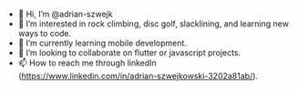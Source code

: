 - 👋 Hi, I’m @adrian-szwejk
- 👀 I’m interested in rock climbing, disc golf, slacklining, and learning new ways to code.
- 🌱 I’m currently learning mobile development.
- 💞️ I’m looking to collaborate on flutter or javascript projects.
- 📫 How to reach me through linkedIn (https://www.linkedin.com/in/adrian-szwejkowski-3202a81ab/).

<!---
adrian-szwejk/adrian-szwejk is a ✨ special ✨ repository because its `README.md` (this file) appears on your GitHub profile.
You can click the Preview link to take a look at your changes.
--->
